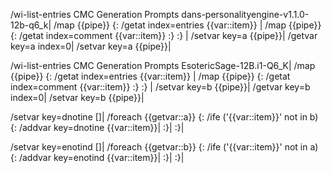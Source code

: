 /wi-list-entries CMC Generation Prompts dans-personalityengine-v1.1.0-12b-q6_k|
/map {{pipe}} {:
    /getat index=entries {{var::item}} |
    /map {{pipe}} {:
        /getat index=comment {{var::item}}
    :}
:} |
/setvar key=a {{pipe}}|
/getvar key=a index=0|
/setvar key=a {{pipe}}|

/wi-list-entries CMC Generation Prompts EsotericSage-12B.i1-Q6_K|
/map {{pipe}} {:
    /getat index=entries {{var::item}} |
    /map {{pipe}} {:
        /getat index=comment {{var::item}}
    :}
:} |
/setvar key=b {{pipe}}|
/getvar key=b index=0|
/setvar key=b {{pipe}}|

/setvar key=dnotine []|
/foreach {{getvar::a}} {:
	/ife ('{{var::item}}' not in b) {:
		/addvar key=dnotine {{var::item}}|
	:}|
:}|

/setvar key=enotind []|
/foreach {{getvar::b}} {:
	/ife ('{{var::item}}' not in a) {:
		/addvar key=enotind {{var::item}}|
	:}|
:}|
